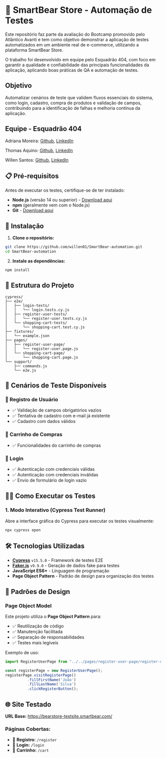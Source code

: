 # 🐻 SmartBear Store - Automação de Testes

Este repositório faz parte da avaliação do Bootcamp promovido pelo Atlântico Avanti e tem como objetivo demonstrar a aplicação de testes automatizados em um ambiente real de e-commerce, utilizando a plataforma SmartBear Store.

O trabalho foi desenvolvido em equipe pelo Esquadrão 404, com foco em garantir a qualidade e confiabilidade das principais funcionalidades da aplicação, aplicando boas práticas de QA e automação de testes.

## Objetivo
Automatizar cenários de teste que validem fluxos essenciais do sistema, como login, cadastro, compra de produtos e validação de campos, contribuindo para a identificação de falhas e melhoria contínua da aplicação.

## Equipe - Esquadrão 404

Adriana Moreira: [Github](https://github.com/Adrianamoreira), [LinkedIn](https://www.linkedin.com/in/adriana-moreiranasc/)

Thomas Aquino: [Github](https://github.com/TMSTHOMAS), [LinkedIn](https://www.linkedin.com/in/thomas-santos92/)

Willen Santos: [Github](https://github.com/willen01), [LinkedIn](https://www.linkedin.com/in/willen-santos/)



## 📋 Pré-requisitos

Antes de executar os testes, certifique-se de ter instalado:

- **Node.js** (versão 14 ou superior) - [Download aqui](https://nodejs.org/)
- **npm** (geralmente vem com o Node.js)
- **Git** - [Download aqui](https://git-scm.com/)

## 🚀 Instalação

1. **Clone o repositório:**
```bash
git clone https://github.com/willen01/SmartBear-automation.git
cd SmartBear-automation
```

2. **Instale as dependências:**
```bash
npm install
```

## 📂 Estrutura do Projeto

```
cypress/
├── e2e/
│   ├── login-tests/
│   │   └── login.tests.cy.js
│   ├── register-user-tests/
│   │   └── register-user.tests.cy.js
│   └── shopping-cart-tests/
│       └── shopping-cart.test.cy.js
├── fixtures/
│   └── example.json
├── pages/
│   ├── register-user-page/
│   │   └── register-user.page.js
│   └── shopping-cart-page/
│       └── shopping-cart.page.js
└── support/
    ├── commands.js
    └── e2e.js
```

## 🎯 Cenários de Teste Disponíveis

### 👤 Registro de Usuário
- ✅ Validação de campos obrigatórios vazios
- ✅ Tentativa de cadastro com e-mail já existente
- ✅ Cadastro com dados válidos

### 🛒 Carrinho de Compras
- ✅ Funcionalidades do carrinho de compras

### 🔐 Login
- ✅ Autenticação com credenciais válidas
- ✅ Autenticação com credenciais inválidas
- ✅ Envio de formulário de login vazio

## 🏃‍♂️ Como Executar os Testes

### 1. Modo Interativo (Cypress Test Runner)
Abre a interface gráfica do Cypress para executar os testes visualmente:

```bash
npx cypress open
```

## 🛠️ Tecnologias Utilizadas

- **[Cypress](https://www.cypress.io/)** `v15.5.0` - Framework de testes E2E
- **[Faker.js](https://fakerjs.dev/)** `v9.9.0` - Geração de dados fake para testes
- **JavaScript ES6+** - Linguagem de programação
- **Page Object Pattern** - Padrão de design para organização dos testes

## 🎨 Padrões de Design

### Page Object Model
Este projeto utiliza o **Page Object Pattern** para:
- ✅ Reutilização de código
- ✅ Manutenção facilitada
- ✅ Separação de responsabilidades
- ✅ Testes mais legíveis

Exemplo de uso:
```javascript
import RegisterUserPage from "../../pages/register-user-page/register-user.page.js";

const registerPage = new RegisterUserPage();
registerPage.visitRegisterPage()
          .fillFirstName('João')
          .fillLastName('Silva')
          .clickRegisterButton();
```

## 🌐 Site Testado

**URL Base:** https://bearstore-testsite.smartbear.com/

### Páginas Cobertas:
- 📝 **Registro:** `/register`
- 🔐 **Login:** `/login`
- 🛒 **Carrinho:** `/cart`
